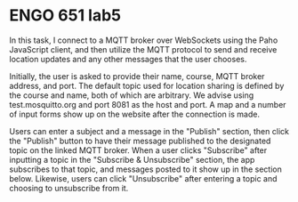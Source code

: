 # ENGO 651 lab5


In this task, I connect to a MQTT broker over WebSockets using the Paho JavaScript client, and then utilize the MQTT protocol to send and receive location updates and any other messages that the user chooses.


Initially, the user is asked to provide their name, course, MQTT broker address, and port. The default topic used for location sharing is defined by the course and name, both of which are arbitrary. We advise using test.mosquitto.org and port 8081 as the host and port. A map and a number of input forms show up on the website after the connection is made. 

Users can enter a subject and a message in the "Publish" section, then click the "Publish" button to have their message published to the designated topic on the linked MQTT broker. When a user clicks "Subscribe" after inputting a topic in the "Subscribe & Unsubscribe" section, the app subscribes to that topic, and messages posted to it show up in the section below. Likewise, users can click "Unsubscribe" after entering a topic and choosing to unsubscribe from it.


